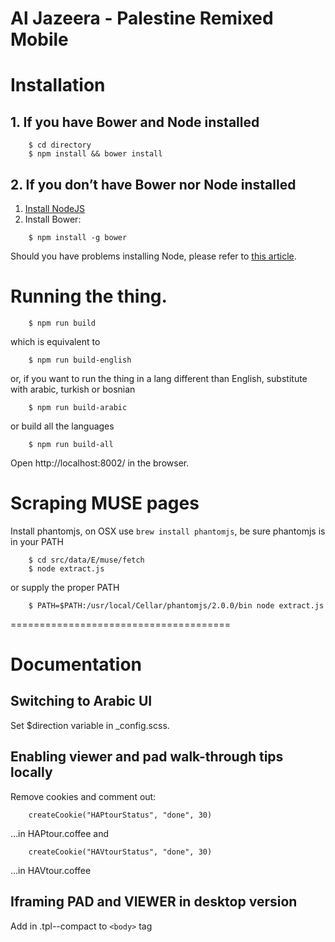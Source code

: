 Al Jazeera - Palestine Remixed Mobile
======================================


# Installation

## 1. If you have Bower and Node installed

```
    $ cd directory
    $ npm install && bower install
```

## 2. If you don’t have Bower nor Node installed

1. [Install NodeJS](http://howtonode.org/how-to-install-nodejs)
2. Install Bower:

```
    $ npm install -g bower
```

Should you have problems installing Node, please refer to [this article](http://piotrf.pl/wrote/troubleshooting-command-line-tools).

# Running the thing.

```
    $ npm run build
```

which is equivalent to

```
    $ npm run build-english
```

or, if you want to run the thing in a lang different than English, substitute with arabic, turkish or bosnian

```
    $ npm run build-arabic
```

or build all the languages

```
    $ npm run build-all
```

Open http://localhost:8002/ in the browser.

# Scraping MUSE pages

Install phantomjs, on OSX use `brew install phantomjs`, be sure phantomjs is in your PATH

```
    $ cd src/data/E/muse/fetch
    $ node extract.js
```

or supply the proper PATH

```
    $ PATH=$PATH:/usr/local/Cellar/phantomjs/2.0.0/bin node extract.js
```

======================================

# Documentation

## Switching to Arabic UI
Set $direction variable in _config.scss.

## Enabling viewer and pad walk-through tips locally
Remove cookies and comment out:

```
    createCookie("HAPtourStatus", "done", 30)
```

…in HAPtour.coffee and

```
    createCookie("HAVtourStatus", "done", 30)
```

…in HAVtour.coffee

## Iframing PAD and VIEWER in desktop version

Add in .tpl--compact to `<body>` tag
